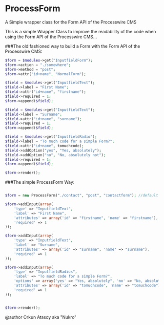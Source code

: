# ProcessForm
A Simple wrapper class for the Form API of the Processwire CMS

This is a simple Wrapper Class to improve the readability of the code when using the Form API of the Processwire CMS...

###The old fashioned way to build a Form with the Form API of the Processwire CMS:
```php
$form = $modules->get("InputfieldForm");
$form->action = "./somewhere";
$form->method = "post";
$form->attr("id+name", "NormalForm");

$field = $modules->get("InputfieldText");
$field->label = "First Name";
$field->attr("id+name", "firstname");
$field->required = 1;
$form->append($field);

$field = $modules->get("InputfieldText");
$field->label = "Surname";
$field->attr("id+name", "surname");
$field->required = 1;
$form->append($field);

$field = $modules->get("InputfieldRadio");
$field->label = "To much code for a simple Form?";
$field->attr("id+name", tomuchcode);
$field->addOption("yes", "Yes, absolutely");
$field->addOption("no", "No, absolutely not");
$field->required = 1;
$form->append($field);

$form->render();
```
###The simple ProcessForm Way:
```php

$form = new ProcessForm("./contact", "post", "contactform"); //default ("./", "post", "ProcessForm")

$form->addInput(array(
	'type' => "InputfieldText", 
	'label' => "First Name",
	'attributes' => array('id' => "firstname", 'name' => "firstname"),
	'required' => 1
));

$form->addInput(array(
	'type' => "InputfieldText", 
	'label' => "Surname",
	'attributes' => array('id' => "surname", 'name' => "surname"),
	'required' => 1
));

$form->addInput(array(
	'type' => "InputfieldRadios", 
	'label' => "To much code for a simple Form?",
	'options' => array('yes' => "Yes, absolutely", 'no' => "No, absolutely not"),
	'attributes' => array('id' => "tomuchcode", 'name' => "tomuchcode"),
	'required' => 1
));


$form->render();
```
@author Orkun Atasoy aka "Nukro"
